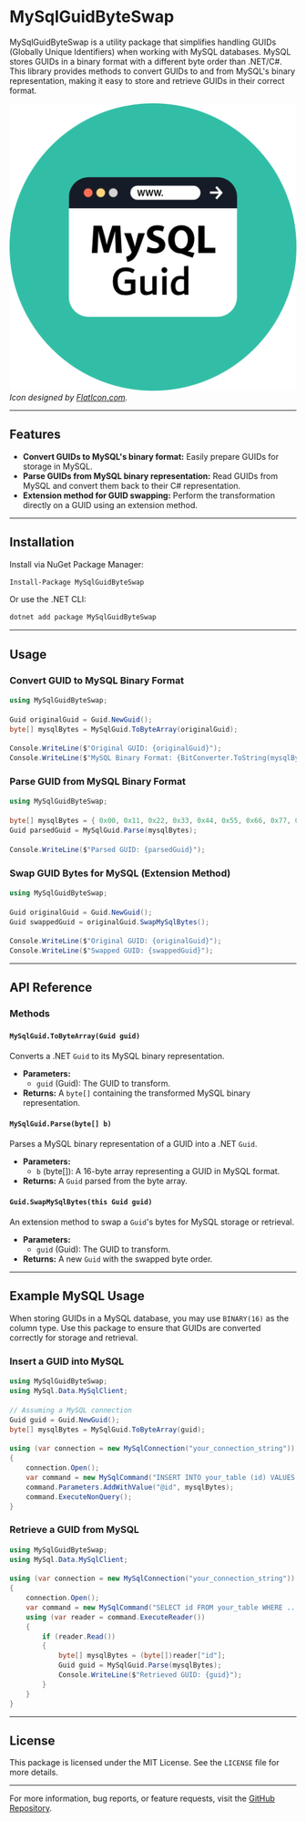 # MySqlGuidByteSwap

MySqlGuidByteSwap is a utility package that simplifies handling GUIDs (Globally Unique Identifiers) when working with MySQL databases. MySQL stores GUIDs in a binary format with a different byte order than .NET/C#. This library provides methods to convert GUIDs to and from MySQL's binary representation, making it easy to store and retrieve GUIDs in their correct format.

![Icon](https://raw.githubusercontent.com/jghek/MySqlGuidByteSwap/refs/heads/main/assets/icon.png)  
*Icon designed by [FlatIcon.com](https://www.flaticon.com).*

---

## Features

- **Convert GUIDs to MySQL's binary format:** Easily prepare GUIDs for storage in MySQL.
- **Parse GUIDs from MySQL binary representation:** Read GUIDs from MySQL and convert them back to their C# representation.
- **Extension method for GUID swapping:** Perform the transformation directly on a GUID using an extension method.

---

## Installation

Install via NuGet Package Manager:

```bash
Install-Package MySqlGuidByteSwap
```

Or use the .NET CLI:

```bash
dotnet add package MySqlGuidByteSwap
```

---

## Usage

### Convert GUID to MySQL Binary Format

```csharp
using MySqlGuidByteSwap;

Guid originalGuid = Guid.NewGuid();
byte[] mysqlBytes = MySqlGuid.ToByteArray(originalGuid);

Console.WriteLine($"Original GUID: {originalGuid}");
Console.WriteLine($"MySQL Binary Format: {BitConverter.ToString(mysqlBytes)}");
```

### Parse GUID from MySQL Binary Format

```csharp
using MySqlGuidByteSwap;

byte[] mysqlBytes = { 0x00, 0x11, 0x22, 0x33, 0x44, 0x55, 0x66, 0x77, 0x88, 0x99, 0xAA, 0xBB, 0xCC, 0xDD, 0xEE, 0xFF };
Guid parsedGuid = MySqlGuid.Parse(mysqlBytes);

Console.WriteLine($"Parsed GUID: {parsedGuid}");
```

### Swap GUID Bytes for MySQL (Extension Method)

```csharp
using MySqlGuidByteSwap;

Guid originalGuid = Guid.NewGuid();
Guid swappedGuid = originalGuid.SwapMySqlBytes();

Console.WriteLine($"Original GUID: {originalGuid}");
Console.WriteLine($"Swapped GUID: {swappedGuid}");
```

---

## API Reference

### Methods

#### `MySqlGuid.ToByteArray(Guid guid)`
Converts a .NET `Guid` to its MySQL binary representation.

- **Parameters:** 
  - `guid` (Guid): The GUID to transform.
- **Returns:** A `byte[]` containing the transformed MySQL binary representation.

#### `MySqlGuid.Parse(byte[] b)`
Parses a MySQL binary representation of a GUID into a .NET `Guid`.

- **Parameters:** 
  - `b` (byte[]): A 16-byte array representing a GUID in MySQL format.
- **Returns:** A `Guid` parsed from the byte array.

#### `Guid.SwapMySqlBytes(this Guid guid)`
An extension method to swap a `Guid`'s bytes for MySQL storage or retrieval.

- **Parameters:** 
  - `guid` (Guid): The GUID to transform.
- **Returns:** A new `Guid` with the swapped byte order.

---

## Example MySQL Usage

When storing GUIDs in a MySQL database, you may use `BINARY(16)` as the column type. Use this package to ensure that GUIDs are converted correctly for storage and retrieval.

### Insert a GUID into MySQL

```csharp
using MySqlGuidByteSwap;
using MySql.Data.MySqlClient;

// Assuming a MySQL connection
Guid guid = Guid.NewGuid();
byte[] mysqlBytes = MySqlGuid.ToByteArray(guid);

using (var connection = new MySqlConnection("your_connection_string"))
{
    connection.Open();
    var command = new MySqlCommand("INSERT INTO your_table (id) VALUES (@id)", connection);
    command.Parameters.AddWithValue("@id", mysqlBytes);
    command.ExecuteNonQuery();
}
```

### Retrieve a GUID from MySQL

```csharp
using MySqlGuidByteSwap;
using MySql.Data.MySqlClient;

using (var connection = new MySqlConnection("your_connection_string"))
{
    connection.Open();
    var command = new MySqlCommand("SELECT id FROM your_table WHERE ...", connection);
    using (var reader = command.ExecuteReader())
    {
        if (reader.Read())
        {
            byte[] mysqlBytes = (byte[])reader["id"];
            Guid guid = MySqlGuid.Parse(mysqlBytes);
            Console.WriteLine($"Retrieved GUID: {guid}");
        }
    }
}
```

---

## License

This package is licensed under the MIT License. See the `LICENSE` file for more details.

--- 

For more information, bug reports, or feature requests, visit the [GitHub Repository](https://github.com/your-repo/mysql-guid-byteswap).
